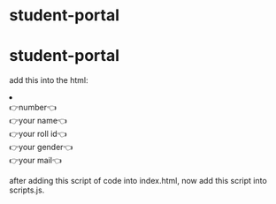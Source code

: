 # student-portal
 # student-portal
 
add this into the html:

<li onclick="showProfile('👉your name👈')">
                            <div class="div"> 👉number👈 </div>
                            <div>👉your name👈</div>
                            <div>👉your roll id👈</div>
                            <div>👉your gender👈</div>
                            <div>👉your mail👈</div></li>

after adding this script of code into index.html,
now add this script into scripts.js.

